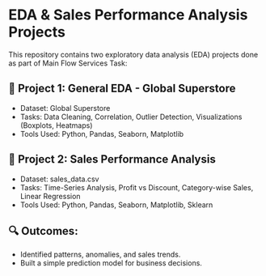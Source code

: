 # EDA & Sales Performance Analysis Projects

This repository contains two exploratory data analysis (EDA) projects done as part of Main Flow Services Task:

## 📌 Project 1: General EDA - Global Superstore
- Dataset: Global Superstore
- Tasks: Data Cleaning, Correlation, Outlier Detection, Visualizations (Boxplots, Heatmaps)
- Tools Used: Python, Pandas, Seaborn, Matplotlib

## 📌 Project 2: Sales Performance Analysis
- Dataset: sales_data.csv
- Tasks: Time-Series Analysis, Profit vs Discount, Category-wise Sales, Linear Regression
- Tools Used: Python, Pandas, Seaborn, Matplotlib, Sklearn

## 🔍 Outcomes:
- Identified patterns, anomalies, and sales trends.
- Built a simple prediction model for business decisions.
